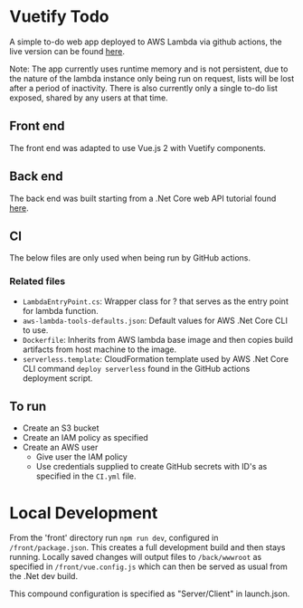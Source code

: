 # Vuetify Todo 

A simple to-do web app deployed to AWS Lambda via github actions, the live version can be found [here](https://2jhl9zb0o6.execute-api.us-east-2.amazonaws.com/Prod/).

Note: The app currently uses runtime memory and is not persistent, due to the nature of the lambda instance only being run on request, lists will be lost after a period of inactivity. There is also currently only a single to-do list exposed, shared by any users at that time.

## Front end

The front end was adapted to use Vue.js 2 with Vuetify components.

## Back end

The back end was built starting from a .Net Core web API tutorial found [here](https://docs.microsoft.com/en-us/aspnet/core/tutorials/first-web-api?view=aspnetcore-5.0&tabs=visual-studio-code).

## CI
The below files are only used when being run by GitHub actions.

### Related files

- `LambdaEntryPoint.cs`: Wrapper class for ? that serves as the entry point for lambda function. 
- `aws-lambda-tools-defaults.json`: Default values for AWS .Net Core CLI to use.
- `Dockerfile`: Inherits from AWS lambda base image and then copies build artifacts from host machine to the image.
- `serverless.template`: CloudFormation template used by AWS .Net Core CLI command `deploy serverless` found in the GitHub actions deployment script.

## To run

- Create an S3 bucket
- Create an IAM policy as specified
- Create an AWS user
    - Give user the IAM policy
    - Use credentials supplied to create GitHub secrets with ID's as specified in the `CI.yml` file.

# Local Development

From the 'front' directory run `npm run dev`, configured in `/front/package.json`. This creates a full development build and then stays running. Locally saved changes will output files to `/back/wwwroot` as specified in `/front/vue.config.js` which can then be served as usual from the .Net dev build.

This compound configuration is specified as "Server/Client" in launch.json.